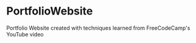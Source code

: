 # PortfolioWebsite
Portfolio Website created with techniques learned from FreeCodeCamp's YouTube video
